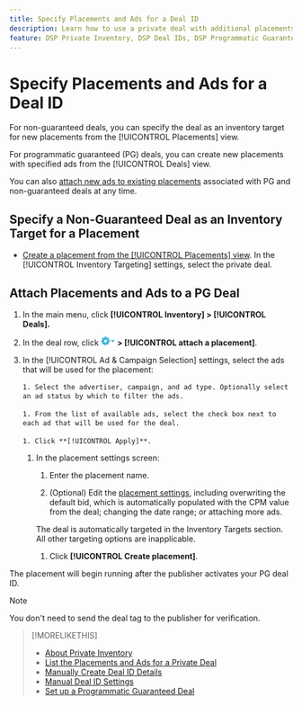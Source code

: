 ```yaml
---
title: Specify Placements and Ads for a Deal ID
description: Learn how to use a private deal with additional placements and ads.
feature: DSP Private Inventory, DSP Deal IDs, DSP Programmatic Guaranteed Deals
---
```

# Specify Placements and Ads for a Deal ID

For non-guaranteed deals, you can specify the deal as an inventory target for new placements from the [!UICONTROL Placements] view.

For programmatic guaranteed (PG) deals, you can create new placements with specified ads from the [!UICONTROL Deals] view.

You can also [attach new ads to existing placements](/help/dsp/campaign-management/ads/ad-attach-to-placement.md) associated with PG and non-guaranteed deals at any time.

## Specify a Non-Guaranteed Deal as an Inventory Target for a Placement

* [Create a placement from the [!UICONTROL Placements] view](/help/dsp/campaign-management/placements/placement-create.md). In the [!UICONTROL Inventory Targeting] settings, select the private deal.

## Attach Placements and Ads to a PG Deal

1. In the main menu, click **[!UICONTROL Inventory] > [!UICONTROL Deals].**

1. In the deal row, click  ![Options menu](/help/dsp/assets/options-menu.png) **> [!UICONTROL attach a placement]**.

1. In the [!UICONTROL Ad & Campaign Selection] settings, select the ads that will be used for the placement:

       1. Select the advertiser, campaign, and ad type. Optionally select an ad status by which to filter the ads.
        
       1. From the list of available ads, select the check box next to each ad that will be used for the deal.

       1. Click **[!UICONTROL Apply]**.

    1. In the placement settings screen:
    
       1. Enter the placement name.
        
       1. (Optional) Edit the [placement settings](/help/dsp/campaign-management/placements/placement-settings.md), including overwriting the default bid, which is automatically populated with the CPM value from the deal; changing the date range; or attaching more ads.
       
         The deal is automatically targeted in the Inventory Targets section. All other targeting options are inapplicable.

       1. Click **[!UICONTROL Create placement]**.

The placement will begin running after the publisher activates your PG deal ID.

>[!NOTE]
>
> You don't need to send the deal tag to the publisher for verification.

>[!MORELIKETHIS]
>
>* [About Private Inventory](private-inventory-about.md)
>* [List the Placements and Ads for a Private Deal](/help/dsp/inventory/private-deal-view-placements.md)
>* [Manually Create Deal ID Details](deal-id-create.md)
>* [Manual Deal ID Settings](deal-id-settings.md)
>* [Set up a Programmatic Guaranteed Deal](programmatic-guaranteed-set-up.md)
